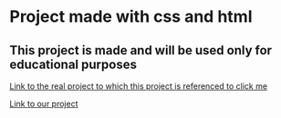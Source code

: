 # Project made with css and html 

## This project is made and will be used only for educational purposes

<a href="https://www.upshotmedia.in/index.html">Link to the real project to which this project is referenced to click me</a>

<a href="https://xenodochial-hypatia-4151e8.netlify.app/"> Link to our project </a>
